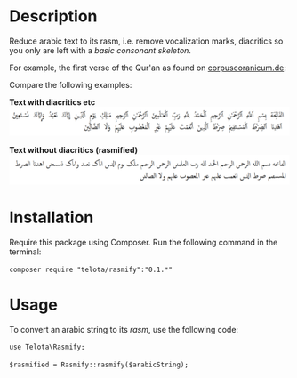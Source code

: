 # Description

Reduce arabic text to its rasm, i.e. remove vocalization marks, diacritics so you only are left with a *basic consonant skeleton*.

For example, the first verse of the Qur'an as found on [corpuscoranicum.de](http://corpuscoranicum.de/index/index/sure/1/vers/1):

Compare the following examples:

**Text with diacritics etc**
![First sura of the Qur'an with diacritics etc](assets/quranic_text_with_diacritics.png)

**Text without diacritics (rasmified)**
![First sura of the Qur'an rasmified](assets/quranic_text_rasmified.png)

# Installation

Require this package using Composer. Run the following command in the terminal:

```composer require "telota/rasmify":"0.1.*"```

# Usage

To convert an arabic string to its *rasm*, use the following code:

```
use Telota\Rasmify;

$rasmified = Rasmify::rasmify($arabicString);
```